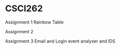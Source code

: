 # CSCI262

Assignment 1
Rainbow Table

Assignment 2


Assignment 3
Email and Login event analyser and IDS
